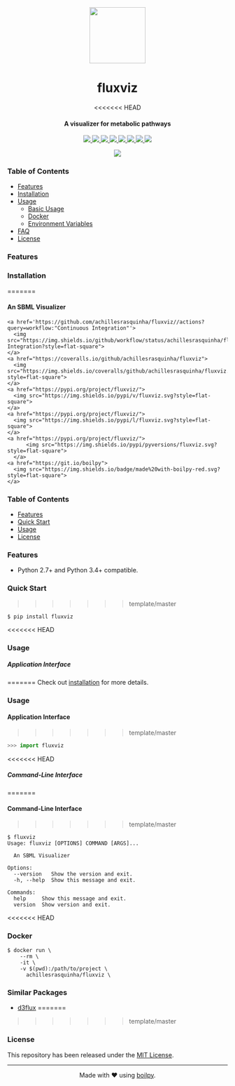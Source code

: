 <div align="center">
  <img src=".github/assets/logo.png" height="128">
  <h1>
      fluxviz
  </h1>
<<<<<<< HEAD
  <h4>A visualizer for metabolic pathways</h4>
</div>

<p align="center">
  <a href="https://coveralls.io/github/achillesrasquinha/fluxviz">
    <img src="https://img.shields.io/coveralls/github/achillesrasquinha/fluxviz.svg?style=flat-square">
  </a>
  <a href="https://pypi.org/project/fluxviz/">
		<img src="https://img.shields.io/pypi/v/fluxviz.svg?style=flat-square">
	</a>
  <a href="https://pypi.org/project/fluxviz/">
		<img src="https://img.shields.io/pypi/l/fluxviz.svg?style=flat-square">
	</a>
  <a href="https://pypi.org/project/fluxviz/">
		<img src="https://img.shields.io/pypi/pyversions/fluxviz.svg?style=flat-square">
	</a>
  <a href="https://hub.docker.com/r/achillesrasquinha/fluxviz">
		<img src="https://img.shields.io/docker/cloud/build/achillesrasquinha/fluxviz.svg?style=flat-square&logo=docker">
	</a>
  <a href="https://git.io/boilpy">
    <img src="https://img.shields.io/badge/made%20with-boilpy-red.svg?style=flat-square">
  </a>
	<a href="https://saythanks.io/to/achillesrasquinha">
		<img src="https://img.shields.io/badge/Say%20Thanks-🦉-1EAEDB.svg?style=flat-square">
	</a>
	<a href="https://paypal.me/achillesrasquinha">
		<img src="https://img.shields.io/badge/donate-💵-f44336.svg?style=flat-square">
	</a>
</p>

<div align="center">
  <img src=".github/assets/demo.gif">
</div>

### Table of Contents
* [Features](#Features)
* [Installation](#installation)
* [Usage](#usage)
  * [Basic Usage](#basic-usage)
  * [Docker](#docker)
  * [Environment Variables](docs/source/envvar.md)
* [FAQ](FAQ.md)
* [License](#license)

### Features

### Installation
=======
  <h4>An SBML Visualizer</h4>
</div>

<p align="center">
    
    <a href='https://github.com/achillesrasquinha/fluxviz//actions?query=workflow:"Continuous Integration"'>
      <img src="https://img.shields.io/github/workflow/status/achillesrasquinha/fluxviz/Continuous Integration?style=flat-square">
    </a>
    <a href="https://coveralls.io/github/achillesrasquinha/fluxviz">
      <img src="https://img.shields.io/coveralls/github/achillesrasquinha/fluxviz.svg?style=flat-square">
    </a>
    <a href="https://pypi.org/project/fluxviz/">
      <img src="https://img.shields.io/pypi/v/fluxviz.svg?style=flat-square">
    </a>
    <a href="https://pypi.org/project/fluxviz/">
      <img src="https://img.shields.io/pypi/l/fluxviz.svg?style=flat-square">
    </a>
    <a href="https://pypi.org/project/fluxviz/">
		  <img src="https://img.shields.io/pypi/pyversions/fluxviz.svg?style=flat-square">
	  </a>
    <a href="https://git.io/boilpy">
      <img src="https://img.shields.io/badge/made%20with-boilpy-red.svg?style=flat-square">
    </a>
</p>

### Table of Contents
* [Features](#features)
* [Quick Start](#quick-start)
* [Usage](#usage)
* [License](#license)

### Features
* Python 2.7+ and Python 3.4+ compatible.

### Quick Start
>>>>>>> template/master

```shell
$ pip install fluxviz
```

<<<<<<< HEAD
### Usage

##### Application Interface
=======
Check out [installation](docs/source/installation.md) for more details.

### Usage

#### Application Interface
>>>>>>> template/master

```python
>>> import fluxviz
```

<<<<<<< HEAD
##### Command-Line Interface
=======

#### Command-Line Interface
>>>>>>> template/master

```console
$ fluxviz
Usage: fluxviz [OPTIONS] COMMAND [ARGS]...

  An SBML Visualizer

Options:
  --version   Show the version and exit.
  -h, --help  Show this message and exit.

Commands:
  help     Show this message and exit.
  version  Show version and exit.
```

<<<<<<< HEAD
### Docker

```
$ docker run \
    --rm \
    -it \
    -v $(pwd):/path/to/project \
      achillesrasquinha/fluxviz \
```

### Similar Packages

* [d3flux](https://github.com/pstjohn/d3flux)
=======
>>>>>>> template/master

### License

This repository has been released under the [MIT License](LICENSE).

---

<div align="center">
  Made with ❤️ using <a href="https://git.io/boilpy">boilpy</a>.
</div>